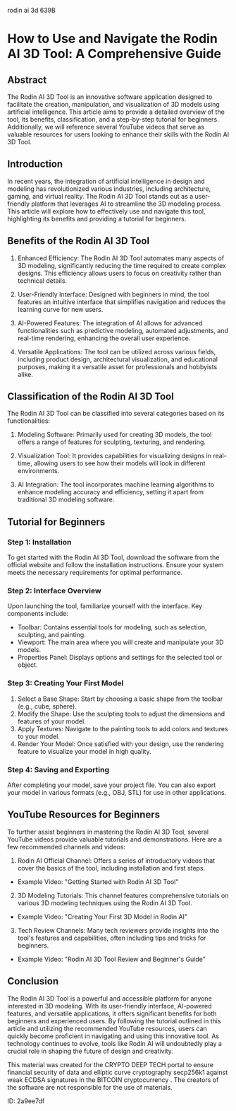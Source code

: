 rodin ai 3d 639B
# How to Use and Navigate the Rodin AI 3D Tool: A Comprehensive Guide

## Abstract

The Rodin AI 3D Tool is an innovative software application designed to facilitate the creation, manipulation, and visualization of 3D models using artificial intelligence. This article aims to provide a detailed overview of the tool, its benefits, classification, and a step-by-step tutorial for beginners. Additionally, we will reference several YouTube videos that serve as valuable resources for users looking to enhance their skills with the Rodin AI 3D Tool.

## Introduction

In recent years, the integration of artificial intelligence in design and modeling has revolutionized various industries, including architecture, gaming, and virtual reality. The Rodin AI 3D Tool stands out as a user-friendly platform that leverages AI to streamline the 3D modeling process. This article will explore how to effectively use and navigate this tool, highlighting its benefits and providing a tutorial for beginners.

## Benefits of the Rodin AI 3D Tool

1. Enhanced Efficiency: The Rodin AI 3D Tool automates many aspects of 3D modeling, significantly reducing the time required to create complex designs. This efficiency allows users to focus on creativity rather than technical details.

2. User-Friendly Interface: Designed with beginners in mind, the tool features an intuitive interface that simplifies navigation and reduces the learning curve for new users.

3. AI-Powered Features: The integration of AI allows for advanced functionalities such as predictive modeling, automated adjustments, and real-time rendering, enhancing the overall user experience.

4. Versatile Applications: The tool can be utilized across various fields, including product design, architectural visualization, and educational purposes, making it a versatile asset for professionals and hobbyists alike.

## Classification of the Rodin AI 3D Tool

The Rodin AI 3D Tool can be classified into several categories based on its functionalities:

1. Modeling Software: Primarily used for creating 3D models, the tool offers a range of features for sculpting, texturing, and rendering.

2. Visualization Tool: It provides capabilities for visualizing designs in real-time, allowing users to see how their models will look in different environments.

3. AI Integration: The tool incorporates machine learning algorithms to enhance modeling accuracy and efficiency, setting it apart from traditional 3D modeling software.

## Tutorial for Beginners

### Step 1: Installation

To get started with the Rodin AI 3D Tool, download the software from the official website and follow the installation instructions. Ensure your system meets the necessary requirements for optimal performance.

### Step 2: Interface Overview

Upon launching the tool, familiarize yourself with the interface. Key components include:

- Toolbar: Contains essential tools for modeling, such as selection, sculpting, and painting.
- Viewport: The main area where you will create and manipulate your 3D models.
- Properties Panel: Displays options and settings for the selected tool or object.

### Step 3: Creating Your First Model

1. Select a Base Shape: Start by choosing a basic shape from the toolbar (e.g., cube, sphere).
2. Modify the Shape: Use the sculpting tools to adjust the dimensions and features of your model.
3. Apply Textures: Navigate to the painting tools to add colors and textures to your model.
4. Render Your Model: Once satisfied with your design, use the rendering feature to visualize your model in high quality.

### Step 4: Saving and Exporting

After completing your model, save your project file. You can also export your model in various formats (e.g., OBJ, STL) for use in other applications.

## YouTube Resources for Beginners

To further assist beginners in mastering the Rodin AI 3D Tool, several YouTube videos provide valuable tutorials and demonstrations. Here are a few recommended channels and videos:

1. Rodin AI Official Channel: Offers a series of introductory videos that cover the basics of the tool, including installation and first steps.
- Example Video: "Getting Started with Rodin AI 3D Tool"

2. 3D Modeling Tutorials: This channel features comprehensive tutorials on various 3D modeling techniques using the Rodin AI 3D Tool.
- Example Video: "Creating Your First 3D Model in Rodin AI"

3. Tech Review Channels: Many tech reviewers provide insights into the tool's features and capabilities, often including tips and tricks for beginners.
- Example Video: "Rodin AI 3D Tool Review and Beginner's Guide"

## Conclusion

The Rodin AI 3D Tool is a powerful and accessible platform for anyone interested in 3D modeling. With its user-friendly interface, AI-powered features, and versatile applications, it offers significant benefits for both beginners and experienced users. By following the tutorial outlined in this article and utilizing the recommended YouTube resources, users can quickly become proficient in navigating and using this innovative tool. As technology continues to evolve, tools like Rodin AI will undoubtedly play a crucial role in shaping the future of design and creativity.




This material was created for the  CRYPTO DEEP TECH portal  to ensure financial security of data and elliptic curve cryptography  secp256k1 against weak ECDSA  signatures   in the  BITCOIN cryptocurrency . The creators of the software are not responsible for the use of materials.

 ID: 2a9ee7df
